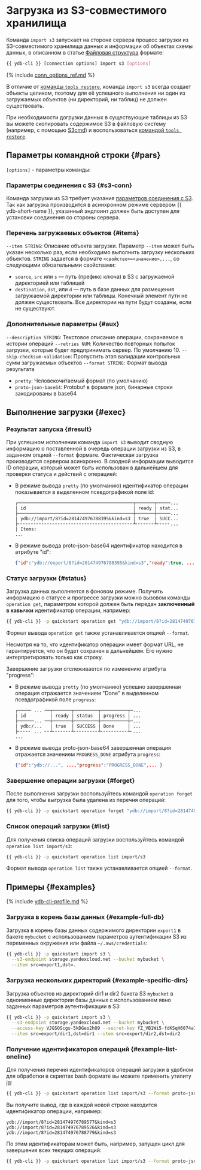 # Загрузка из S3-совместимого хранилища

Команда `import s3` запускает на стороне сервера процесс загрузки из S3-совместимого хранилища данных и информации об объектах схемы данных, в описанном в статье [Файловая структура](../file-structure.md) формате:

```bash
{{ ydb-cli }} [connection options] import s3 [options]
```

{% include [conn_options_ref.md](../../commands/_includes/conn_options_ref.md) %}

В отличие от [команды `tools restore`](../tools-restore.md), команда `import s3` всегда создает объекты целиком, поэтому для её успешного выполнения ни один из загружаемых объектов (ни директорий, ни таблиц) не должен существовать.

При необходимости догрузки данных в существующие таблицы из S3 вы можете скопировать содержимое S3 в файловую систему (например, с помощью [S3cmd](https://s3tools.org/s3cmd)) и воспользоваться [командой `tools restore`](../tools-restore.md).

## Параметры командной строки {#pars}

`[options]` - параметры команды:

### Параметры соединения с S3 {#s3-conn}

Команда загрузки из S3 требует указания [параметров соединения с S3](../auth-s3.md). Так как загрузка производится в асинхронном режиме сервером {{ ydb-short-name }}, указанный эндпоинт должен быть доступен для установки соединения со стороны сервера.

### Перечень загружаемых объектов {#items}

`--item STRING`: Описание объекта загрузки. Параметр `--item` может быть указан несколько раз, если необходимо выполнить загрузку нескольких объектов. `STRING` задается в формате `<свойство>=<значение>,...`, со следующими обязательными свойствами:

- `source`, `src` или `s` — путь (префикс ключа) в S3 с загружаемой директорией или таблицей
- `destination`, `dst`, или `d` —  путь в базе данных для размещения загружаемой директории или таблицы. Конечный элемент пути не должен существовать. Все директории на пути будут созданы, если не существуют.

### Дополнительные параметры {#aux}

`--description STRING`: Текстовое описание операции, сохраняемое в истории операций
`--retries NUM`: Количество повторных попыток загрузки, которые будет предпринимать сервер. По умолчанию 10.
`--skip-checksum-validation`: Пропустить этап валидации контрольных сумм загружаемых объектов
`--format STRING`: Формат вывода результата

- `pretty`: Человекочитаемый формат (по умолчанию)
- `proto-json-base64`: Protobuf в формате json, бинарные строки закодированы в base64

## Выполнение загрузки {#exec}

### Результат запуска {#result}

При успешном исполнении команда `import s3` выводит сводную информацию о поставленной в очередь операции загрузки из S3, в заданном опцией `--format` формате. Фактическая загрузка производится сервером асинхронно. В сводной информации выводится ID операции, который может быть использован в дальнейшем для проверки статуса и действий с операцией:

- В режиме вывода `pretty` (по умолчанию) идентификатор операции показывается в выделенном псевдографикой поле id:

  ```text
  ┌───────────────────────────────────────────┬───────┬─────...
  | id                                        | ready | stat...
  ├───────────────────────────────────────────┼───────┼─────...
  | ydb://import/8?id=281474976788395&kind=s3 | true  | SUCC...
  ├╴╴╴╴╴╴╴╴╴╴╴╴╴╴╴╴╴╴╴╴╴╴╴╴╴╴╴╴╴╴╴╴╴╴╴╴╴╴╴╴╴╴╴┴╴╴╴╴╴╴╴┴╴╴╴╴╴...
  | Items:
  ...
  ```

- В режиме вывода proto-json-base64 идентификатор находится в атрибуте "id":

  ```json
  {"id":"ydb://export/8?id=281474976788395&kind=s3","ready":true, ... }
  ```

### Статус загрузки {#status}

Загрузка данных выполняется в фоновом режиме. Получить информацию о статусе и прогрессе загрузки можно вызовом команды `operation get`, параметром которой должен быть передан **заключенный в кавычки** идентификатор операции, например:

``` bash
{{ ydb-cli }} -p quickstart operation get "ydb://import/8?id=281474976788395&kind=s3"
```

Формат вывода `operation get` также устанавливается опцией `--format`.

Несмотря на то, что идентификатор операции имеет формат URL, не гарантируется, что он будет сохранен в дальнейшем. Его нужно интерпретировать только как строку.

Завершение загрузки отслеживается по изменению атрибута "progress":

- В режиме вывода `pretty` (по умолчанию) успешно завершенная операция отражается значением "Done" в выделенном псевдографикой поле `progress`:

  ```text
  ┌───── ... ──┬───────┬─────────┬──────────┬─...
  | id         | ready | status  | progress | ...
  ├──────... ──┼───────┼─────────┼──────────┼─...
  | ydb:/...   | true  | SUCCESS | Done     | ...
  ├╴╴╴╴╴ ... ╴╴┴╴╴╴╴╴╴╴┴╴╴╴╴╴╴╴╴╴┴╴╴╴╴╴╴╴╴╴╴┴╴...
  ...
  ```

- В режиме вывода proto-json-base64 завершенная операция отражается значением `PROGRESS_DONE` атрибута `progress`:

  ```json
  {"id":"ydb://...", ...,"progress":"PROGRESS_DONE",... }
  ```

### Завершение операции загрузки {#forget}

После выполнения загрузки воспользуйтесь командой `operation forget` для того, чтобы выгрузка была удалена из перечня операций:

```bash
{{ ydb-cli }} -p quickstart operation forget "ydb://import/8?id=281474976788395&kind=s3"
```

### Список операций загрузки {#list}

Для получения списка операций загрузки воспользуйтесь командой `operation list import/s3`:

```bash
{{ ydb-cli }} -p quickstart operation list import/s3
```

Формат вывода `operation list` также устанавливается опцией `--format`.

## Примеры {#examples}

{% include [ydb-cli-profile.md](../../../../_includes/ydb-cli-profile.md) %}

### Загрузка в корень базы данных {#example-full-db}

Загрузка в корень базы данных содержимого директории `export1` в бакете `mybucket` с использованием параметров аутентификации S3 из переменных окружения или файла `~/.aws/credentials`:

```bash
{{ ydb-cli }} -p quickstart import s3 \
  --s3-endpoint storage.yandexcloud.net --bucket mybucket \
  --item src=export1,dst=.
```

### Загрузка нескольких директорий {#example-specific-dirs}

Загрузка объектов из директорий dir1 и dir2 бакета S3 `mybucket` в одноименные директории базы данных с использованием явно заданных параметров аутентификации в S3:

```bash
{{ ydb-cli }} -p quickstart import s3 \
  --s3-endpoint storage.yandexcloud.net --bucket mybucket \
  --access-key VJGSOScgs-5kDGeo2hO9 --secret-key fZ_VB1Wi5-fdKSqH6074a7w0J4X0 \
  --item src=export/dir1,dst=dir1 --item src=export/dir2,dst=dir2
```

### Получение идентификаторов операций {#example-list-oneline}

Для получения перечня идентификаторов операций загрузки в удобном для обработки в скриптах bash формате вы можете применить утилиту [jq](https://stedolan.github.io/jq/download/):

```bash
{{ ydb-cli }} -p quickstart operation list import/s3 --format proto-json-base64 | jq -r ".operations[].id"
```

Вы получите вывод, где в каждой новой строке находится идентификатор операции, например:

```text
ydb://import/8?id=281474976789577&kind=s3
ydb://import/8?id=281474976789526&kind=s3
ydb://import/8?id=281474976788779&kind=s3
```

По этим идентификаторам может быть, например, запущен цикл для завершения всех текущих операций:

```bash
{{ ydb-cli }} -p quickstart operation list import/s3 --format proto-json-base64 | jq -r ".operations[].id" | while read line; do {{ ydb-cli }} -p quickstart operation forget $line;done
```

